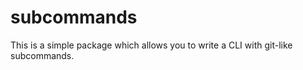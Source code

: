 # subcommands

This is a simple package which allows you to write a CLI with git-like subcommands.

